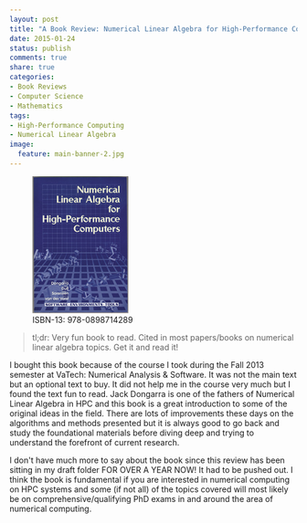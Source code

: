 ```yaml
---
layout: post
title: "A Book Review: Numerical Linear Algebra for High-Performance Computers by Jack Dongarra"
date: 2015-01-24
status: publish
comments: true
share: true
categories:
- Book Reviews
- Computer Science
- Mathematics
tags:
- High-Performance Computing
- Numerical Linear Algebra
image:
  feature: main-banner-2.jpg
---
```


<figure>
	<img src="/images/numerical-linear-algebra_dongarra.jpg">
	<figcaption>ISBN-13: 978-0898714289</figcaption>
</figure>

> tl;dr: Very fun book to read. Cited in most papers/books on numerical linear algebra topics. Get it and read it!

I bought this book because of the course I took during the Fall 2013 semester at VaTech: Numerical Analysis & Software. It was not the main text but an optional text to buy. It did not help me in the course very much but I found the text fun to read. Jack Dongarra is one of the fathers of Numerical Linear Algebra in HPC and this book is a great introduction to some of the original ideas in the field. There are lots of improvements these days on the algorithms and methods presented but it is always good to go back and study the foundational materials before diving deep and trying to understand the forefront of current research.

I don't have much more to say about the book since this review has been sitting in my draft folder FOR OVER A YEAR NOW! It had to be pushed out. I think the book is fundamental if you are interested in numerical computing on HPC systems and some (if not all) of the topics covered will most likely be on comprehensive/qualifying PhD exams in and around the area of numerical computing.
